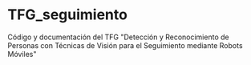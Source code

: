 # TFG_seguimiento
Código y documentación del TFG "Detección y Reconocimiento de Personas con Técnicas de Visión para el Seguimiento mediante Robots Móviles"
